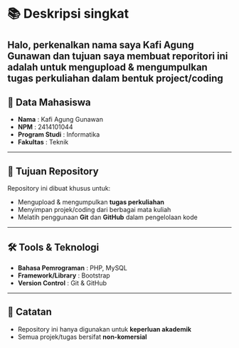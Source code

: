 # 📚 Deskripsi singkat
 Halo, perkenalkan nama saya Kafi Agung Gunawan dan tujuan saya membuat reporitori ini adalah untuk mengupload & mengumpulkan tugas perkuliahan dalam bentuk project/coding
---

## 👤 Data Mahasiswa

- **Nama** : Kafi Agung Gunawan
- **NPM** : 2414101044
- **Program Studi** : Informatika
- **Fakultas** : Teknik

---

## 🎯 Tujuan Repository

Repository ini dibuat khusus untuk:

- Mengupload & mengumpulkan **tugas perkuliahan**
- Menyimpan projek/coding dari berbagai mata kuliah
- Melatih penggunaan **Git** dan **GitHub** dalam pengelolaan kode

---

## 🛠️ Tools & Teknologi

- **Bahasa Pemrograman** : PHP, MySQL
- **Framework/Library** : Bootstrap
- **Version Control** : Git & GitHub

---

## 📜 Catatan

- Repository ini hanya digunakan untuk **keperluan akademik**
- Semua projek/tugas bersifat **non-komersial**
